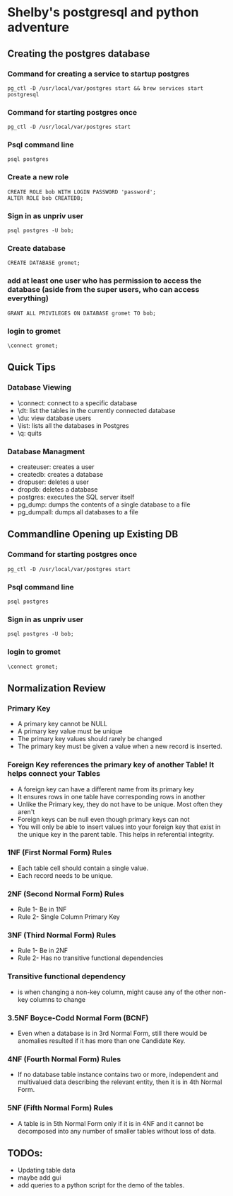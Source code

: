 # Shelby's postgresql and python adventure

## Creating the postgres database
 
### Command for creating a service to startup postgres
```
pg_ctl -D /usr/local/var/postgres start && brew services start postgresql
```

### Command for starting postgres once
```
pg_ctl -D /usr/local/var/postgres start
```
 
### Psql command line
```
psql postgres
```
 
### Create a new role
```
CREATE ROLE bob WITH LOGIN PASSWORD 'password';
ALTER ROLE bob CREATEDB;
```
 
### Sign in as unpriv user
```
psql postgres -U bob;
```
 
### Create database
```
CREATE DATABASE gromet;
```
 
### add at least one user who has permission to access the database (aside from the super users, who can access everything)
```
GRANT ALL PRIVILEGES ON DATABASE gromet TO bob;
```
 
### login to gromet
```
\connect gromet;
```


## Quick Tips


### Database Viewing
* \connect: connect to a specific database
* \dt: list the tables in the currently connected database
* \du: view database users
* \list: lists all the databases in Postgres
* \q: quits

### Database Managment
* createuser: creates a user
* createdb: creates a database
* dropuser: deletes a user
* dropdb: deletes a database
* postgres: executes the SQL server itself
* pg_dump: dumps the contents of a single database to a file
* pg_dumpall: dumps all databases to a file
 

## Commandline Opening up Existing DB

### Command for starting postgres once
```
pg_ctl -D /usr/local/var/postgres start
```
 
### Psql command line
```
psql postgres
```
### Sign in as unpriv user
```
psql postgres -U bob;
```

### login to gromet
```
\connect gromet;
```

## Normalization Review

### Primary Key
* A primary key cannot be NULL
* A primary key value must be unique
* The primary key values should rarely be changed
* The primary key must be given a value when a new record is inserted.

### Foreign Key references the primary key of another Table! It helps connect your Tables
* A foreign key can have a different name from its primary key
* It ensures rows in one table have corresponding rows in another
* Unlike the Primary key, they do not have to be unique. Most often they aren't
* Foreign keys can be null even though primary keys can not 
* You will only be able to insert values into your foreign key that exist in the unique key in the parent table. This helps in referential integrity.

### 1NF (First Normal Form) Rules
* Each table cell should contain a single value.
* Each record needs to be unique.

### 2NF (Second Normal Form) Rules
* Rule 1- Be in 1NF
* Rule 2- Single Column Primary Key

### 3NF (Third Normal Form) Rules
* Rule 1- Be in 2NF
* Rule 2- Has no transitive functional dependencies

### Transitive functional dependency 
* is when changing a non-key column, might cause any of the other non-key columns to change

### 3.5NF Boyce-Codd Normal Form (BCNF)
* Even when a database is in 3rd Normal Form, still there would be anomalies resulted if it has more than one Candidate Key.


### 4NF (Fourth Normal Form) Rules
* If no database table instance contains two or more, independent and multivalued data describing the relevant entity, then it is in 4th Normal Form.

### 5NF (Fifth Normal Form) Rules
* A table is in 5th Normal Form only if it is in 4NF and it cannot be decomposed into any number of smaller tables without loss of data.


## TODOs:

* Updating table data
* maybe add gui
* add queries to a python script for the demo of the tables.